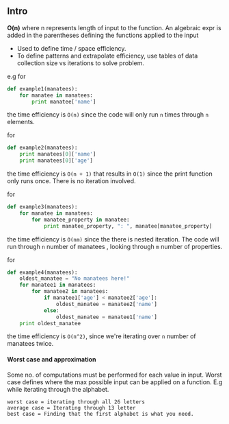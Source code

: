 ## Intro
**O(n)** where n represents length of input to the function. An algebraic expr is added in the parentheses defining the functions applied to the input
- Used to define time / space efficiency.
- To define patterns and extrapolate efficiency, use tables of data collection size vs iterations to solve problem.

e.g
for
``` python
def example1(manatees):
    for manatee in manatees:
        print manatee['name']
```
the time efficiency is `O(n)` since the code will only run `n` times through `n` elements.

for
```python
def example2(manatees):
    print manatees[0]['name']
    print manatees[0]['age']
```
the time efficiency is `O(n + 1)` that results in `O(1)` since the print function only runs once. There is no iteration involved.


for
```python
def example3(manatees):
    for manatee in manatees:
        for manatee_property in manatee:
            print manatee_property, ": ", manatee[manatee_property]

```
the time efficiency is `O(nm)` since the there is nested iteration. The code will run through `n` number of manatees , looking through `m` number of properties.

for
```python
def example4(manatees):
    oldest_manatee = "No manatees here!"
    for manatee1 in manatees:
        for manatee2 in manatees:
            if manatee1['age'] < manatee2['age']:
                oldest_manatee = manatee2['name']
            else:
                oldest_manatee = manatee1['name']
    print oldest_manatee
```
the time efficiency is `O(n^2)`, since we're iterating over `n` number of manatees twice.


#### Worst case and approximation

Some no. of computations must be performed for each value in input.
Worst case defines where the max possible input can be applied on a function.
E.g while iterating through the alphabet.
```
worst case = iterating through all 26 letters
average case = Iterating through 13 letter
best case = Finding that the first alphabet is what you need.
```